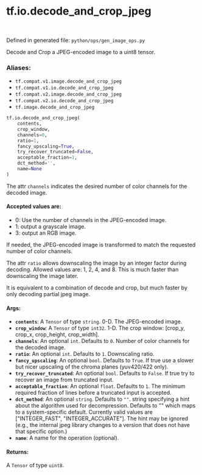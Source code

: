 <div itemscope itemtype="http://developers.google.com/ReferenceObject">
<meta itemprop="name" content="tf.io.decode_and_crop_jpeg" />
<meta itemprop="path" content="Stable" />
</div>

# tf.io.decode_and_crop_jpeg

<!-- Insert buttons -->

<table class="tfo-notebook-buttons tfo-api" align="left">
</table>

Defined in generated file: `python/ops/gen_image_ops.py`



<!-- Start diff -->
Decode and Crop a JPEG-encoded image to a uint8 tensor.

### Aliases:

* `tf.compat.v1.image.decode_and_crop_jpeg`
* `tf.compat.v1.io.decode_and_crop_jpeg`
* `tf.compat.v2.image.decode_and_crop_jpeg`
* `tf.compat.v2.io.decode_and_crop_jpeg`
* `tf.image.decode_and_crop_jpeg`


``` python
tf.io.decode_and_crop_jpeg(
    contents,
    crop_window,
    channels=0,
    ratio=1,
    fancy_upscaling=True,
    try_recover_truncated=False,
    acceptable_fraction=1,
    dct_method='',
    name=None
)
```



<!-- Placeholder for "Used in" -->

The attr `channels` indicates the desired number of color channels for the
decoded image.

#### Accepted values are:



*   0: Use the number of channels in the JPEG-encoded image.
*   1: output a grayscale image.
*   3: output an RGB image.

If needed, the JPEG-encoded image is transformed to match the requested number
of color channels.

The attr `ratio` allows downscaling the image by an integer factor during
decoding.  Allowed values are: 1, 2, 4, and 8.  This is much faster than
downscaling the image later.


It is equivalent to a combination of decode and crop, but much faster by only
decoding partial jpeg image.

#### Args:


* <b>`contents`</b>: A `Tensor` of type `string`. 0-D.  The JPEG-encoded image.
* <b>`crop_window`</b>: A `Tensor` of type `int32`.
  1-D.  The crop window: [crop_y, crop_x, crop_height, crop_width].
* <b>`channels`</b>: An optional `int`. Defaults to `0`.
  Number of color channels for the decoded image.
* <b>`ratio`</b>: An optional `int`. Defaults to `1`. Downscaling ratio.
* <b>`fancy_upscaling`</b>: An optional `bool`. Defaults to `True`.
  If true use a slower but nicer upscaling of the
  chroma planes (yuv420/422 only).
* <b>`try_recover_truncated`</b>: An optional `bool`. Defaults to `False`.
  If true try to recover an image from truncated input.
* <b>`acceptable_fraction`</b>: An optional `float`. Defaults to `1`.
  The minimum required fraction of lines before a truncated
  input is accepted.
* <b>`dct_method`</b>: An optional `string`. Defaults to `""`.
  string specifying a hint about the algorithm used for
  decompression.  Defaults to "" which maps to a system-specific
  default.  Currently valid values are ["INTEGER_FAST",
  "INTEGER_ACCURATE"].  The hint may be ignored (e.g., the internal
  jpeg library changes to a version that does not have that specific
  option.)
* <b>`name`</b>: A name for the operation (optional).


#### Returns:

A `Tensor` of type `uint8`.
